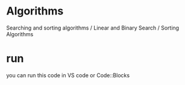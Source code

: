 # Algorithms
Searching and sorting algorithms / Linear and Binary Search / Sorting Algorithms
# run
you can run this code in VS code or Code::Blocks
